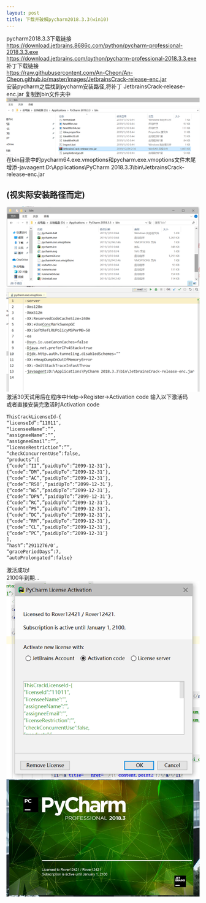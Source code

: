 ```yaml
---
layout: post
title: 下载并破解pycharm2018.3.3(win10)
---
```

<!-- more -->
pycharm2018.3.3下载链接     
https://download.jetbrains.8686c.com/python/pycharm-professional-2018.3.3.exe        
https://download.jetbrains.com/python/pycharm-professional-2018.3.3.exe      
补丁下载链接     
https://raw.githubusercontent.com/An-Cheon/An-Cheon.github.io/master/images/JetbrainsCrack-release-enc.jar     
安装pycharm之后找到pycharm安装路径,将补丁 JetbrainsCrack-release-enc.jar 复制到bin文件夹中        
![](https://raw.githubusercontent.com/ac-ancheon/ac-ancheon.github.io/master/images/pycharm_1.png)          
在bin目录中的pycharm64.exe.vmoptions和pycharm.exe.vmoptions文件末尾增添-javaagent:D:\Applications\PyCharm 2018.3.3\bin\JetbrainsCrack-release-enc.jar        
## (视实际安装路径而定)       
![](https://raw.githubusercontent.com/ac-ancheon/ac-ancheon.github.io/master/images/pycharm_2.png)       
![](https://raw.githubusercontent.com/ac-ancheon/ac-ancheon.github.io/master/images/pycharm_3.png)       
激活30天试用后在程序中Help->Register->Activation code 输入以下激活码        
或者直接安装完激活时Activation code
```shell
ThisCrackLicenseId-{
“licenseId”:”11011″,
“licenseeName”:””,
“assigneeName”:””,
“assigneeEmail”:””,
“licenseRestriction”:””,
“checkConcurrentUse”:false,
“products”:[
{“code”:”II”,”paidUpTo”:”2099-12-31″},
{“code”:”DM”,”paidUpTo”:”2099-12-31″},
{“code”:”AC”,”paidUpTo”:”2099-12-31″},
{“code”:”RS0″,”paidUpTo”:”2099-12-31″},
{“code”:”WS”,”paidUpTo”:”2099-12-31″},
{“code”:”DPN”,”paidUpTo”:”2099-12-31″},
{“code”:”RC”,”paidUpTo”:”2099-12-31″},
{“code”:”PS”,”paidUpTo”:”2099-12-31″},
{“code”:”DC”,”paidUpTo”:”2099-12-31″},
{“code”:”RM”,”paidUpTo”:”2099-12-31″},
{“code”:”CL”,”paidUpTo”:”2099-12-31″},
{“code”:”PC”,”paidUpTo”:”2099-12-31″}
],
“hash”:”2911276/0″,
“gracePeriodDays”:7,
“autoProlongated”:false}
```
激活成功!   
2100年到期...    
![](https://raw.githubusercontent.com/ac-ancheon/ac-ancheon.github.io/master/images/pycharm_4.png) 
![](https://raw.githubusercontent.com/ac-ancheon/ac-ancheon.github.io/master/images/pycharm_5.jpg) 
